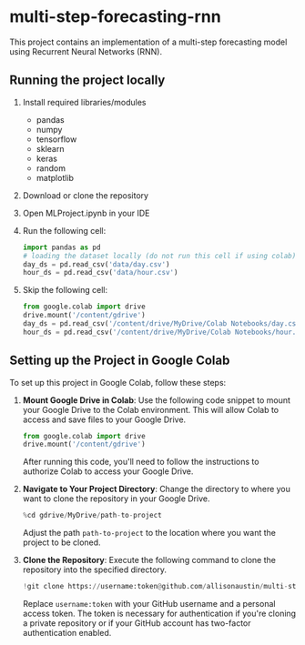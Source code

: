 # multi-step-forecasting-rnn

This project contains an implementation of a multi-step forecasting model using Recurrent Neural Networks (RNN).

## Running the project locally

1. Install required libraries/modules
   - pandas
   - numpy
   - tensorflow
   - sklearn
   - keras
   - random
   - matplotlib


1. Download or clone the repository 
2. Open MLProject.ipynb in your IDE
3. Run the following cell: 
   ```python
   import pandas as pd
   # loading the dataset locally (do not run this cell if using colab)
   day_ds = pd.read_csv('data/day.csv')
   hour_ds = pd.read_csv('data/hour.csv')
   ```
4. Skip the following cell:
   ```python
   from google.colab import drive
   drive.mount('/content/gdrive')
   day_ds = pd.read_csv('/content/drive/MyDrive/Colab Notebooks/day.csv')
   hour_ds = pd.read_csv('/content/drive/MyDrive/Colab Notebooks/hour.csv')
   ```


## Setting up the Project in Google Colab

To set up this project in Google Colab, follow these steps:

1. **Mount Google Drive in Colab**:
   Use the following code snippet to mount your Google Drive to the Colab environment. This will allow Colab to access and save files to your Google Drive.

    ```python
    from google.colab import drive
    drive.mount('/content/gdrive')
    ```

    After running this code, you'll need to follow the instructions to authorize Colab to access your Google Drive.

2. **Navigate to Your Project Directory**:
   Change the directory to where you want to clone the repository in your Google Drive.

    ```python
    %cd gdrive/MyDrive/path-to-project
    ```

    Adjust the path `path-to-project` to the location where you want the project to be cloned.

3. **Clone the Repository**:
   Execute the following command to clone the repository into the specified directory.

    ```python
    !git clone https://username:token@github.com/allisonaustin/multi-step-forecasting-rnn.git
    ```

    Replace `username:token` with your GitHub username and a personal access token. The token is necessary for authentication if you're cloning a private repository or if your GitHub account has two-factor authentication enabled.

